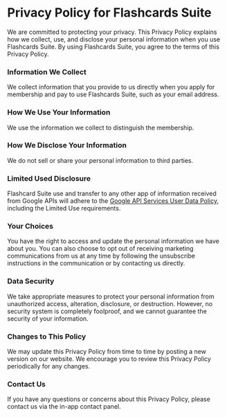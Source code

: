 

# Privacy Policy for Flashcards Suite

We are committed to protecting your privacy. This Privacy Policy explains how we collect, use, and disclose your personal information when you use Flashcards Suite. By using Flashcards Suite, you agree to the terms of this Privacy Policy.

### Information We Collect

We collect information that you provide to us directly when you apply for membership and pay to use Flashcards Suite, such as your email address.

### How We Use Your Information

We use the information we collect to distinguish the membership.

### How We Disclose Your Information

We do not sell or share your personal information to third parties. 

### Limited Used Disclosure
Flashcard Suite use and transfer to any other app of information received from Google APIs will adhere to the [Google API Services User Data Policy](https://developers.google.com/terms/api-services-user-data-policy#additional_requirements_for_specific_api_scopes), including the Limited Use requirements.


### Your Choices

You have the right to access and update the personal information we have about you. You can also choose to opt out of receiving marketing communications from us at any time by following the unsubscribe instructions in the communication or by contacting us directly.

### Data Security

We take appropriate measures to protect your personal information from unauthorized access, alteration, disclosure, or destruction. However, no security system is completely foolproof, and we cannot guarantee the security of your information.

### Changes to This Policy

We may update this Privacy Policy from time to time by posting a new version on our website. We encourage you to review this Privacy Policy periodically for any changes.

### Contact Us

If you have any questions or concerns about this Privacy Policy, please contact us via the in-app contact panel.